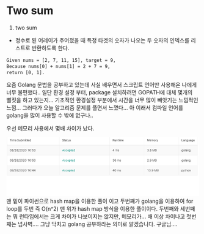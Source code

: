 # Two sum 

1. two sum 
 - 정수로 된 어레이가 주어졌을 때 특정 타겟의 숫자가 나오는 두 숫자의 인덱스를 리스트로 반환하도록 한다. 

 ```shell
Given nums = [2, 7, 11, 15], target = 9,
Because nums[0] + nums[1] = 2 + 7 = 9,
return [0, 1].
 ```

요즘 Golang 문법을 공부하고 있는데 사실 배우면서 스크립트 언어만 사용해온 나에게 너무 불편했다.. 일단 환경 설정 부터, package 설치하려면 GOPATH에 대체 몇개의 뻘짓을 하고 있는지... 기초적인 환경설정 부분에서 시간을 너무 많이 빼앗기는 느낌적인 느낌... 그러다가 오늘 알고리즘 문제를 풀면서 느꼈다... 아 이래서 컴파일 언어를 golang을 많이 사용할 수 밖에 없구나.. 

우선 메모리 사용에서 몇배 차이가 났다. 

![image](./two_sum.png)
맨 밑이 파이썬으로 hash map을 이용한 풀이 이고 두번째가 golang을 이용하여 for loop를 두번 즉 O(n^2) 맨 위가 hash map 방식을 이용한 풀이이다.  두번째와 세번째는 뭐 런타임에서는 크게 차이가 나보이지는 않지만, 메모리가... 배 이상 차이나고 첫번째는 넘사벽.... 그냥 닥치고 golang 공부하라는 의미로 알겠습니다. 구글님.... 